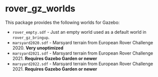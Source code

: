 # rover_gz_worlds

This package provides the following worlds for Gazebo:
- `rover_empty.sdf` - Just an empty world used as a default world in `rover_gz_bringup`.
- `marsyard2020.sdf` - Marsyard terrain from European Rover Challenge 2020. **Very unoptimized**
- `marsyard2021.sdf` - Marsyard terrain from European Rover Challenge 2021. **Requires Gazebo Garden or newer**
- `marsyard2022.sdf` - Marsyard terrain from European Rover Challenge 2021. **Requires Gazebo Garden or newer**
